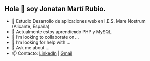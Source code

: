 ## Hola 👋 soy Jonatan Martí Rubio.

<!--**jonatanmartirubio/jonatanmartirubio** is a ✨ _special_ ✨ repository because its `README.md` (this file) appears on your GitHub profile.-->
- 🔭 Estudio Desarrollo de aplicaciones web en I.E.S. Mare Nostrum (Alicante, España)
- 🌱 Actualmente estoy aprendiendo PHP y MySQL.
- 👯 I’m looking to collaborate on ...
- 🤔 I’m looking for help with ...
- 💬 Ask me about ...
- 📫 Contacto: [LinkedIn](https://linkedin.com/in/jonatan-marti-rubio) | [Gmail](martirubio.dev@gmail.com)

